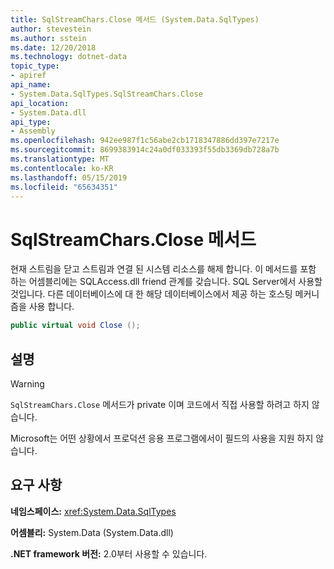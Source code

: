 ```yaml
---
title: SqlStreamChars.Close 메서드 (System.Data.SqlTypes)
author: stevestein
ms.author: sstein
ms.date: 12/20/2018
ms.technology: dotnet-data
topic_type:
- apiref
api_name:
- System.Data.SqlTypes.SqlStreamChars.Close
api_location:
- System.Data.dll
api_type:
- Assembly
ms.openlocfilehash: 942ee987f1c56abe2cb1718347886dd397e7217e
ms.sourcegitcommit: 8699383914c24a0df033393f55db3369db728a7b
ms.translationtype: MT
ms.contentlocale: ko-KR
ms.lasthandoff: 05/15/2019
ms.locfileid: "65634351"
---
```

# <a name="sqlstreamcharsclose-method"></a>SqlStreamChars.Close 메서드

현재 스트림을 닫고 스트림과 연결 된 시스템 리소스를 해제 합니다. 이 메서드를 포함 하는 어셈블리에는 SQLAccess.dll friend 관계를 갖습니다. SQL Server에서 사용할 것입니다. 다른 데이터베이스에 대 한 해당 데이터베이스에서 제공 하는 호스팅 메커니즘을 사용 합니다.

```csharp
public virtual void Close ();
```

## <a name="remarks"></a>설명

> [!WARNING]
> `SqlStreamChars.Close` 메서드가 private 이며 코드에서 직접 사용할 하려고 하지 않습니다.
>
> Microsoft는 어떤 상황에서 프로덕션 응용 프로그램에서이 필드의 사용을 지원 하지 않습니다.

## <a name="requirements"></a>요구 사항

**네임스페이스:** <xref:System.Data.SqlTypes>

**어셈블리:** System.Data (System.Data.dll)

**.NET framework 버전:** 2.0부터 사용할 수 있습니다.
